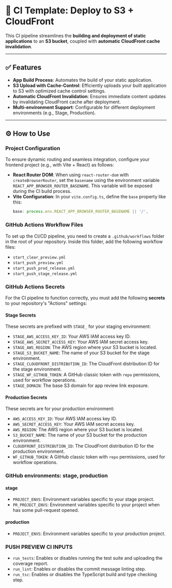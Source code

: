 # 🚀 CI Template: Deploy to S3 + CloudFront

This CI pipeline streamlines the **building and deployment of static applications** to an **S3 bucket**, coupled with **automatic CloudFront cache invalidation**.

-----

## ✅ Features

  * **App Build Process**: Automates the build of your static application.
  * **S3 Upload with Cache-Control**: Efficiently uploads your built application to S3 with optimized cache control settings.
  * **Automatic CloudFront Invalidation**: Ensures immediate content updates by invalidating CloudFront cache after deployment.
  * **Multi-environment Support**: Configurable for different deployment environments (e.g., Stage, Production).

-----

## ⚙️ How to Use

### Project Configuration

To ensure dynamic routing and seamless integration, configure your frontend project (e.g., with Vite + React) as follows:

  * **React Router DOM**: When using `react-router-dom` with `createBrowserRouter`, set the `basename` using the environment variable `REACT_APP_BROWSER_ROUTER_BASENAME`. This variable will be exposed during the CI build process.
  * **Vite Configuration**: In your `vite.config.ts`, define the `base` property like this:
    ```typescript
    base: process.env.REACT_APP_BROWSER_ROUTER_BASENAME || '/',
    ```

### GitHub Actions Workflow Files

To set up the CI/CD pipeline, you need to create a `.github/workflows` folder in the root of your repository. Inside this folder, add the following workflow files:

  * `start_clear_preview.yml`
  * `start_push_preview.yml`
  * `start_push_prod_release.yml`
  * `start_push_stage_release.yml`

### GitHub Actions Secrets

For the CI pipeline to function correctly, you must add the following **secrets** to your repository's "Actions" settings:

#### Stage Secrets

These secrets are prefixed with `STAGE_` for your staging environment:

  * `STAGE_AWS_ACCESS_KEY_ID`: Your AWS IAM access key ID.
  * `STAGE_AWS_SECRET_ACCESS_KEY`: Your AWS IAM secret access key.
  * `STAGE_AWS_REGION`: The AWS region where your S3 bucket is located.
  * `STAGE_S3_BUCKET_NAME`: The name of your S3 bucket for the stage environment.
  * `STAGE_CLOUDFRONT_DISTRIBUTION_ID`: The CloudFront distribution ID for the stage environment.
  * `STAGE_WF_GITHUB_TOKEN`: A GitHub classic token with `repo` permissions, used for workflow operations.
  * `STAGE_DOMAIN`: The base S3 domain for app review link exposure.

#### Production Secrets

These secrets are for your production environment:

  * `AWS_ACCESS_KEY_ID`: Your AWS IAM access key ID.
  * `AWS_SECRET_ACCESS_KEY`: Your AWS IAM secret access key.
  * `AWS_REGION`: The AWS region where your S3 bucket is located.
  * `S3_BUCKET_NAME`: The name of your S3 bucket for the production environment.
  * `CLOUDFRONT_DISTRIBUTION_ID`: The CloudFront distribution ID for the production environment.
  * `WF_GITHUB_TOKEN`: A GitHub classic token with `repo` permissions, used for workflow operations.

### GitHub environments: stage, production

#### stage

* `PROJECT_ENVS`: Environment variables specific to your stage project.
* `PR_PROJECT_ENVS`: Environment variables specific to your project when has some pull-request opened.

#### production

* `PROJECT_ENVS`: Environment variables specific to your production project.

### PUSH PREVIEW CI INPUTS

- `run_tests`: Enables or disables running the test suite and uploading the coverage report.  
- `run_lint`: Enables or disables the commit message linting step.  
- `run_tsc`: Enables or disables the TypeScript build and type checking step.